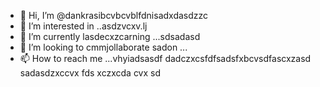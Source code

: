- 👋 Hi, I’m @dankrasibcvbcvblfdnisadxdasdzzc
- 👀 I’m interested in ..asdzvcxv.lj
- 🌱 I’m currently lasdecxzcarning ...sdsadasd
- 💞️ I’m looking to cmmjollaborate sadon ...
- 📫 How to reach me ...vhyiadsasdf
dadczxcsfdfsadsfxbcvsdfascxzasd
sadasdzxccvx
fds
xczxcda
cvx
sd
